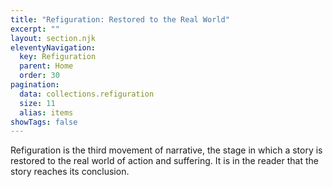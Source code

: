 ```yaml
---
title: "Refiguration: Restored to the Real World"
excerpt: ""
layout: section.njk
eleventyNavigation:
  key: Refiguration
  parent: Home
  order: 30
pagination:
  data: collections.refiguration
  size: 11
  alias: items
showTags: false
---
```


Refiguration is the third movement of narrative, the stage in which a story is restored to the real world of action and suffering. It is in the reader that the story reaches its conclusion.

